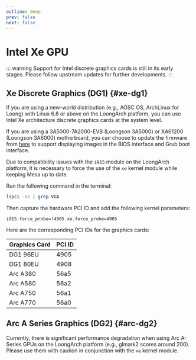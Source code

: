 ```yaml
---
outline: deep
prev: false
next: false
---
```

# Intel Xe GPU

::: warning
Support for Intel discrete graphics cards is still in its early stages. Please follow upstream updates for further developments.
:::

## Xe Discrete Graphics (DG1) {#xe-dg1}

If you are using a new-world distribution (e.g., AOSC OS, ArchLinux for Loong) with Linux 6.8 or above on the LoongArch platform, you can use Intel Xe architecture discrete graphics cards at the system level.

If you are using a 3A5000-7A2000-EVB (Loongson 3A5000) or XA61200 (Loongson 3A6000) motherboard, you can choose to update the firmware from [here](https://github.com/loongson/Firmware/tree/main/MultiArchUefiSupport) to support displaying images in the BIOS interface and Grub boot interface.

Due to compatibility issues with the `i915` module on the LoongArch platform, it is necessary to force the use of the `xe` kernel module while keeping Mesa up to date.

Run the following command in the terminal:

```bash
lspci -nn | grep VGA
```

Then capture the hardware PCI ID and add the following kernel parameters:

```
i915.force_probe=!4905 xe.force_probe=4905
```

Here are the corresponding PCI IDs for the graphics cards:

| Graphics Card | PCI ID |
| ------------- | ------ |
| DG1 96EU      | 4905   |
| DG1 80EU      | 4908   |
| Arc A380      | 56a5   |
| Arc A580      | 56a2   |
| Arc A750      | 56a1   |
| Arc A770      | 56a0   |

## Arc A Series Graphics (DG2) {#arc-dg2}

Currently, there is significant performance degradation when using Arc A-Series GPUs on the LoongArch platform (e.g., glmark2 scores around 200). Please use them with caution in conjunction with the `xe` kernel module.

